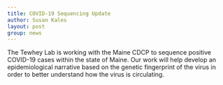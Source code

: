 ```yaml
---
title: COVID-19 Sequencing Update
author: Susan Kales
layout: post
group: news
---
```


The Tewhey Lab is working with the Maine CDCP to sequence positive COVID-19 cases within the state of Maine. Our work will help develop an epidemiological narrative based on the genetic fingerprint of the virus in order to better understand how the virus is circulating.
